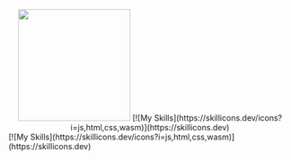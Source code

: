 <div id="header" align="center">
  <img width="200" src="https://i.giphy.com/media/v1.Y2lkPTc5MGI3NjExazFwM3Bob3d2NXc5aHUzMW94dWEybjN5YTA3OWF2NXIzanNscWN5NiZlcD12MV9pbnRlcm5hbF9naWZfYnlfaWQmY3Q9Zw/UFGj6EYw5JhMQ/giphy.gif">
<!--   <div id="badges">
    https://img.shields.io/badge/telegram-blue?logo=telegram&logoColor=white&style=for-the-badge
  </div> -->
    [![My Skills](https://skillicons.dev/icons?i=js,html,css,wasm)](https://skillicons.dev)
</div>
[![My Skills](https://skillicons.dev/icons?i=js,html,css,wasm)](https://skillicons.dev)
